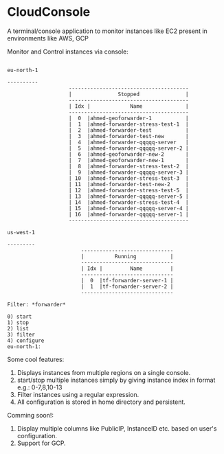 # CloudConsole
A terminal/console application to monitor instances like EC2 present in environments like AWS, GCP

Monitor and Control instances via console:
```
                                                                          eu-north-1                                                                          
                                                                          ----------                                                                          
                    ---------------------------------------                    
                    |               Stopped               |                    
                    ---------------------------------------                    
                    | Idx |             Name              |                    
                    ---------------------------------------                    
                    |  0  |ahmed-geoforwarder-1           |                    
                    |  1  |ahmed-forwarder-stress-test-1  |                    
                    |  2  |ahmed-forwarder-test           |                    
                    |  3  |ahmed-forwarder-test-new       |                    
                    |  4  |ahmed-forwarder-qqqqq-server   |                    
                    |  5  |ahmed-forwarder-qqqqq-server-2 |                    
                    |  6  |ahmed-geoforwarder-new-2       |                    
                    |  7  |ahmed-geoforwarder-new-1       |                    
                    |  8  |ahmed-forwarder-stress-test-2  |                    
                    |  9  |ahmed-forwarder-qqqqq-server-3 |                    
                    | 10  |ahmed-forwarder-stress-test-3  |                    
                    | 11  |ahmed-forwarder-test-new-2     |                    
                    | 12  |ahmed-forwarder-stress-test-5  |                    
                    | 13  |ahmed-forwarder-qqqqq-server-5 |                    
                    | 14  |ahmed-forwarder-stress-test-4  |                    
                    | 15  |ahmed-forwarder-qqqqq-server-4 |                    
                    | 16  |ahmed-forwarder-qqqqq-server-1 |                    
                    ---------------------------------------                    
                                                                          us-west-1                                                                           
                                                                          ---------                                                                           
                        ------------------------------                         
                        |          Running           |                         
                        ------------------------------                         
                        | Idx |         Name         |                         
                        ------------------------------                         
                        |  0  |tf-forwarder-server-1 |                         
                        |  1  |tf-forwarder-server-2 |                         
                        ------------------------------                         

Filter: *forwarder*

0) start
1) stop
2) list
3) filter
4) configure
eu-north-1:
```
Some cool features:
1. Displays instances from multiple regions on a single console.
2. start/stop multiple instances simply by giving instance index in format e.g.: 0-7,8,10-13
3. Filter instances using a regular expression.
4. All configuration is stored in home directory and persistent.

Comming soon!:
1. Display multiple columns like PublicIP, InstanceID etc. based on user's configuration.
2. Support for GCP.
